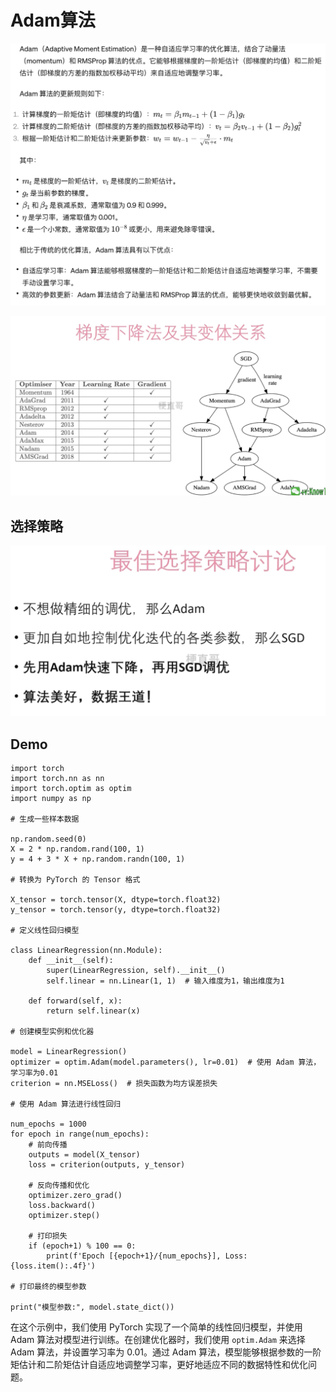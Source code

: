 # Adam算法



![](Images/39.png)



![](Images/37.png)



## 选择策略



![](Images/38.png)



## Demo



```
import torch
import torch.nn as nn
import torch.optim as optim
import numpy as np

# 生成一些样本数据

np.random.seed(0)
X = 2 * np.random.rand(100, 1)
y = 4 + 3 * X + np.random.randn(100, 1)

# 转换为 PyTorch 的 Tensor 格式

X_tensor = torch.tensor(X, dtype=torch.float32)
y_tensor = torch.tensor(y, dtype=torch.float32)

# 定义线性回归模型

class LinearRegression(nn.Module):
    def __init__(self):
        super(LinearRegression, self).__init__()
        self.linear = nn.Linear(1, 1)  # 输入维度为1，输出维度为1

    def forward(self, x):
        return self.linear(x)

# 创建模型实例和优化器

model = LinearRegression()
optimizer = optim.Adam(model.parameters(), lr=0.01)  # 使用 Adam 算法，学习率为0.01
criterion = nn.MSELoss()  # 损失函数为均方误差损失

# 使用 Adam 算法进行线性回归

num_epochs = 1000
for epoch in range(num_epochs):
    # 前向传播
    outputs = model(X_tensor)
    loss = criterion(outputs, y_tensor)

    # 反向传播和优化
    optimizer.zero_grad()
    loss.backward()
    optimizer.step()
    
    # 打印损失
    if (epoch+1) % 100 == 0:
        print(f'Epoch [{epoch+1}/{num_epochs}], Loss: {loss.item():.4f}')

# 打印最终的模型参数

print("模型参数:", model.state_dict())
```

在这个示例中，我们使用 PyTorch 实现了一个简单的线性回归模型，并使用 Adam 算法对模型进行训练。在创建优化器时，我们使用 `optim.Adam` 来选择 Adam 算法，并设置学习率为 0.01。通过 Adam 算法，模型能够根据参数的一阶矩估计和二阶矩估计自适应地调整学习率，更好地适应不同的数据特性和优化问题。